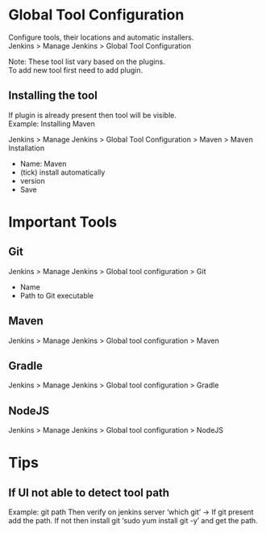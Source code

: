 # Global Tool Configuration
Configure tools, their locations and automatic installers. \
Jenkins > Manage Jenkins > Global Tool Configuration

Note: These tool list vary based on the plugins. \
To add new tool first need to add plugin.

## Installing the tool
If plugin is already present then tool will be visible. \
Example: Installing Maven

Jenkins > Manage Jenkins > Global Tool Configuration > Maven > Maven Installation
- Name: Maven
- (tick) install automatically
- version
- Save

# Important Tools
## Git
Jenkins > Manage Jenkins > Global tool configuration > Git
- Name
- Path to Git executable

## Maven
Jenkins > Manage Jenkins > Global tool configuration > Maven

## Gradle
Jenkins > Manage Jenkins > Global tool configuration > Gradle

## NodeJS
Jenkins > Manage Jenkins > Global tool configuration > NodeJS


# Tips
## If UI not able to detect tool path 
Example: git path
Then verify on jenkins server ‘which git’  -> If git present add the path.
If not then install git ‘sudo yum install git -y’ and get the path.



